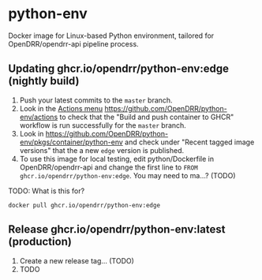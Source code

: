 # python-env

Docker image for Linux-based Python environment,
tailored for OpenDRR/opendrr-api pipeline process.

## Updating ghcr.io/opendrr/python-env:edge (nightly build)

1. Push your latest commits to the `master` branch.
1. Look in the [Actions menu](https://github.com/OpenDRR/python-env/actions) https://github.com/OpenDRR/python-env/actions to check that the "Build and push container to GHCR" workflow is run successfully for the `master` branch.
1. Look in https://github.com/OpenDRR/python-env/pkgs/container/python-env and check under "Recent tagged image versions" that the a new `edge` version is published.
1. To use this image for local testing, edit python/Dockerfile in OpenDRR/opendrr-api and change the first line to `FROM ghcr.io/opendrr/python-env:edge`.  You may need to ma...? (TODO)

TODO: What is this for?

```
docker pull ghcr.io/opendrr/python-env:edge
```

## Release ghcr.io/opendrr/python-env:latest (production)

1. Create a new release tag... (TODO)
1. TODO
